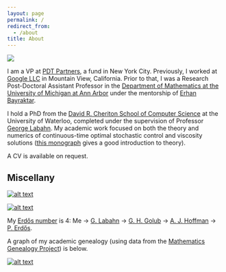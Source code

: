 ```yaml
---
layout: page
permalink: /
redirect_from:
  - /about
title: About
---
```


<img id="avatar" src="https://en.gravatar.com/userimage/5251842/38ee44b1b6e3189379bf9abdaf22e88b.jpg?size=200">

I am a VP at [PDT Partners](https://pdtpartners.com), a fund in New York City.
Previously, I worked at [Google LLC](http://google.com) in Mountain View, California.
Prior to that, I was a Research Post-Doctoral Assistant Professor in the [Department of Mathematics at the University of Michigan at Ann Arbor](https://lsa.umich.edu/math) under the mentorship of [Erhan Bayraktar](https://sites.lsa.umich.edu/erhan/).

I hold a PhD from the [David R. Cheriton School of Computer Science](https://cs.uwaterloo.ca/) at the University of Waterloo, completed under the supervision of Professor [George Labahn](https://cs.uwaterloo.ca/~glabahn/).
My academic work focused on both the theory and numerics of continuous-time optimal stochastic control and viscosity solutions ([this monograph](http://dx.doi.org/10.1007/978-1-4614-4286-8) gives a good introduction to theory).

A CV is available on request.

## Miscellany

[![alt text](https://math.stackexchange.com/users/flair/64601.png?theme=clean "Parsiad's Mathematics Stack Exchange profile")](https://math.stackexchange.com/users/64601/par)

[![alt text](https://img.shields.io/badge/github-%23121011.svg?style=for-the-badge&logo=github&logoColor=white "Parsiad's GitHub profile")](https://github.com/parsiad)

My [Erdős number](https://en.wikipedia.org/wiki/Erdős_number) is 4: Me → [G. Labahn](https://cs.uwaterloo.ca/~glabahn/) → [G. H. Golub](https://en.wikipedia.org/wiki/Gene_H._Golub) → [A. J. Hoffman](https://en.wikipedia.org/wiki/Alan_J._Hoffman) → [P. Erdős](https://en.wikipedia.org/wiki/Paul_Erd%C5%91s).

A graph of my academic genealogy (using data from the [Mathematics Genealogy Project](https://www.mathgenealogy.org/)) is below.

[![alt text](https://parsiad.ca/math_genealogy.svg)](https://parsiad.ca/math_genealogy.svg)
